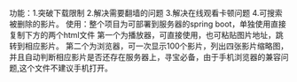 
功能：1.突破下载限制 2.解决需要翻墙的问题 3.解决在线观看卡顿问题 4.可搜索被删除的影片。
使用：整个项目为可部署到服务器的spring boot，单独使用直接复制下方的两个html文件
             第一个为播放器，可直接使用，也可粘贴图片地址，跳转到相应影片。
             第二个为浏览器，可一次显示100个影片，列出四张影片缩略图，并且自动判断相应影片是否还存在服务器上，寻宝必备，由于手机浏览器的兼容问题,这个文件不建议手机打开。
